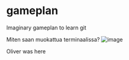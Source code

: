 # gameplan
Imaginary gameplan to learn git

Miten saan muokattua terminaalissa?
![image](https://user-images.githubusercontent.com/117892213/201041997-51c3ba4b-c608-4922-a10e-9e363acc69dd.png)

Oliver was here
